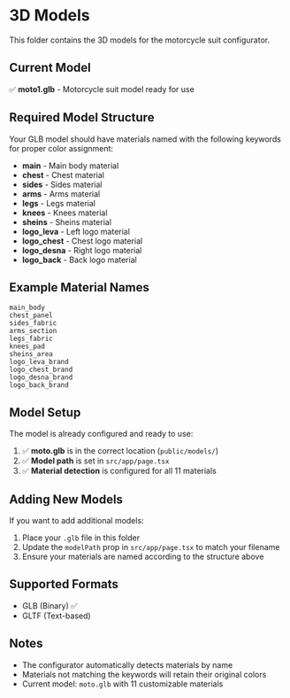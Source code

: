 # 3D Models

This folder contains the 3D models for the motorcycle suit configurator.

## Current Model

✅ **moto1.glb** - Motorcycle suit model ready for use

## Required Model Structure

Your GLB model should have materials named with the following keywords for proper color assignment:

- **main** - Main body material
- **chest** - Chest material  
- **sides** - Sides material
- **arms** - Arms material
- **legs** - Legs material
- **knees** - Knees material
- **sheins** - Sheins material
- **logo_leva** - Left logo material
- **logo_chest** - Chest logo material
- **logo_desna** - Right logo material
- **logo_back** - Back logo material

## Example Material Names

```
main_body
chest_panel
sides_fabric
arms_section
legs_fabric
knees_pad
sheins_area
logo_leva_brand
logo_chest_brand
logo_desna_brand
logo_back_brand
```

## Model Setup

The model is already configured and ready to use:

1. ✅ **moto.glb** is in the correct location (`public/models/`)
2. ✅ **Model path** is set in `src/app/page.tsx`
3. ✅ **Material detection** is configured for all 11 materials

## Adding New Models

If you want to add additional models:

1. Place your `.glb` file in this folder
2. Update the `modelPath` prop in `src/app/page.tsx` to match your filename
3. Ensure your materials are named according to the structure above

## Supported Formats

- GLB (Binary) ✅
- GLTF (Text-based)

## Notes

- The configurator automatically detects materials by name
- Materials not matching the keywords will retain their original colors
- Current model: `moto.glb` with 11 customizable materials
